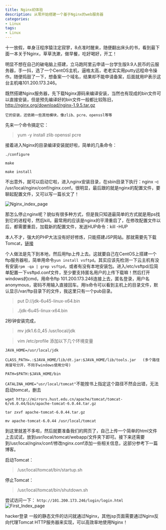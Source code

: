 ```yaml
---
title: Nginx初体验
description: 从零开始搭建一个基于Nginx的web服务器
categories:
- Linux
tags:
- Linux
---
```


十一放假，单身汪程序猿注定寂寥，8点准时醒来，随便翻出床头的书，看到最下面一本关于Nginx，草草洗漱，做早餐，吃好喝好，开工！

明显不想在自己的破电脑上搭建，立马跑阿里云申请一台学生版9.9人民币的云服务器，手一抖，选了一个CentOS主机，逼格太高，老老实实用putty远程命令操作。随便捣鼓了一下，想备案一个域名，结果却不能申请备案，后面就用IP表示这台主机咯101.200.173.246。

​    既然搭建Nginx服务器，先下载Nginx源码来编译安装，当然也有现成的bin文件可以直接安装，但是预先编译好的bin文件一般都比较陈旧，http://nginx.org/download/nginx-1.9.5.tar.gz

    它的安装，还依赖一些其他模块，像zlib、pcre、openssl等等

先来一个命令搞定它：
> yum -y install zlib openssl pcre​

接着进入Nginx的目录编译安装就好啦，简单的几条命令：

```
./configure

make

make install
```

不出意外，就可以启动它啦，进入nginx安装目录，在sbin目录下执行：nginx -c /usr/local/nginx/conf/nginx.conf。很明显，最后跟的就是nginx的配置文件，要聊起配置文件，又可以写一篇长文了！

![Nginx_index_page](https://lg-3vdyjaz0-1251696810.cos.ap-shanghai.myqcloud.com/Nginx_Index.jpg)

那怎么停止nginx呢？貌似有很多种方式，但是我只知道最简单的方式就是用ps找到它的进程号，然后kill。​最常用的应该是nginx的平滑重启了，在修改配置文件以后，都需要重启，加载新的配置文件，发送HUP命令：kill -HUP

本人不才，强大的PHP大法没有好好修炼，只能搭建JSP网站。那就需要先下载Tomcat，[链接](http://java.sun.com/javase/downloads/widget/jdk6.jsp)

个人做法是先下到本地，然后用ftp上传上去。这就要自己在CentOS上搭建一个ftp服务器啦，简单用命令`yun install vsftpd`。其实应该先检测一下云主机有没有安装`rpm -qa | grep vsftpd`，或者有没有本地安装包。进入/etc/vsftpd/后简单配置一下vsftpd.conf文件，至少要支持匿名用户的上传下载嘛！​然后打开windows的cmd，用命令ftp 101.200.173.246连接上去，匿名登录，用户名anonymous，密码不用输入直接回车。用ls命令可以看到主机上的目录文件，默认显示/var/ftp目录下的文件，我这里只有一个pub目录。
> put D://jdk-6u45-linux-x64.bin

> ./​jdk-6u45-linux-x64.bin

2秒钟安装完成，
> mv jdk1.6.0_45 /usr/local/jdk

> vim /etc/profile​
添加以下几个环境变量

```
JAVA_HOME=/usr/local/jdk

CLASS_PATH=.:$JAVA_HOME/lib/dt.jar:$JAVA_HOME/lib/tools.jar   (多个路径用冒号分开，不同于windows使用分号)

PATH=$PATH:$JAVA_HOME/bin
```

`CATALINA_HOME="usr/local/tomcat"`不能按书上指定这个路径不然会出错，无法启动tomcat，删去

```
wget http://mirrors.hust.edu.cn/apache/tomcat/tomcat-6/v6.0.44/bin/apache-tomcat-6.0.44.tar.gz

tar zxvf apache-tomcat-6.0.44.tar.gz

mv apache-tomcat-6.0.44 /usr/local/tomcat
```

到这里就差不多啦，然后就要准备我们的网页了，自己上传一个简单的html文件上去试试，放到usr/local/tomcat/webapp/文件夹下即可。接下来还需要到/usr/local/nginx/conf/修改nginx.conf添加一些相关信息，这部分参考下一篇博客。

启动Tomcat：
> /usr/local/tomcat/bin/startup.sh

停止Tomcat：​
> /usr/local/tomcat/bin/shutdown.sh

尝试访问一下： `http://101.200.173.246/login/login.html​`
![First_Index_page](https://lg-3vdyjaz0-1251696810.cos.ap-shanghai.myqcloud.com/Test_Index.jpg)
 
﻿hacker登录
一般的静态文件的访问就通过Nginx，其他jsp页面需要通过Nginx反向代理Tomcat HTTP服务器来实现，可以高效率地使用Nginx！

